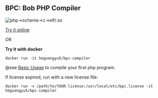 ## BPC: Bob PHP Compiler



![php->scheme->c->elf/.so](https://bpc.dev/bpc.svg)



[Try it online](https://bpc.dev)

OR

**Try it with docker**

```shell
docker run -it heguangyu5/bpc-compiler
```

@see [Basic Usage](https://github.com/bob-php-compiler/bpc-release/wiki/02_Basic_usage) to compile your first php program.

If license expired, run with a new license file:

```shell
docker run -v /path/to/YOUR.license:/usr/local/etc/bpc.license -it heguangyu5/bpc-compiler
```

